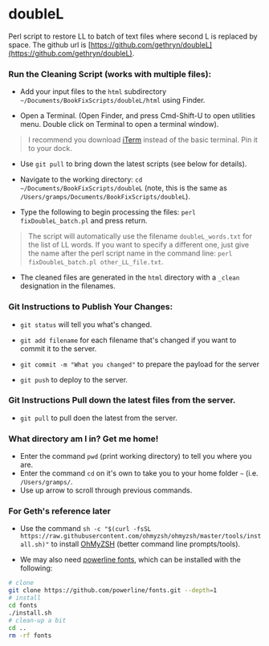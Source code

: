 # doubleL
Perl script to restore LL to batch of text files where second L is replaced by space.  The github url is [https://github.com/gethryn/doubleL](https://github.com/gethryn/doubleL).

### Run the Cleaning Script (works with multiple files):

* Add your input files to the `html` subdirectory `~/Documents/BookFixScripts/doubleL/html` using Finder.

* Open a Terminal. (Open Finder, and press Cmd-Shift-U to open utilities menu.  Double click on Terminal to open a terminal window).
> I recommend you download [iTerm](https://iterm2.com) instead of the basic terminal. Pin it to your dock.

* Use `git pull` to bring down the latest scripts (see below for details). 

* Navigate to the working directory: `cd ~/Documents/BookFixScripts/doubleL` (note, this is the same as `/Users/gramps/Documents/BookFixScripts/doubleL`).

* Type the following to begin processing the files: `perl fixDoubleL_batch.pl` and press return.  

> The script will automatically use the filename `doubleL_words.txt` for the list of LL words.  If you want to specify a different one, just give the name after the perl script name in the command line: `perl fixDoubleL_batch.pl other_LL_file.txt`.

* The cleaned files are generated in the `html` directory with a `_clean` designation in the filenames.


### Git Instructions to Publish Your Changes:
* `git status` will tell you what's changed.

* `git add filename` for each filename that's changed if you want to commit it to the server.

* `git commit -m "What you changed"` to prepare the payload for the server

* `git push` to deploy to the server.


### Git Instructions Pull down the latest files from the server.

* `git pull` to pull doen the latest from the server.


### What directory am I in? Get me home!
* Enter the command `pwd` (print working directory) to tell you where you are.
* Enter the command `cd` on it's own to take you to your home folder `~` (i.e. `/Users/gramps/`.
* Use up arrow to scroll through previous commands.


### For Geth's reference later
* Use the command `sh -c "$(curl -fsSL https://raw.githubusercontent.com/ohmyzsh/ohmyzsh/master/tools/install.sh)"` to install [OhMyZSH](https://github.com/ohmyzsh/ohmyzsh) (better command line prompts/tools). 

* We may also need [powerline fonts](https://github.com/powerline/fonts), which can be installed with the following:
```sh
# clone
git clone https://github.com/powerline/fonts.git --depth=1
# install
cd fonts
./install.sh
# clean-up a bit
cd ..
rm -rf fonts
```

